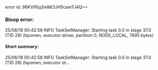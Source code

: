 error id: 96KVIPjq3mMCUH5cawTJ4Q==
### Bloop error:

25/06/18 00:42:58 INFO TaskSetManager: Starting task 0.0 in stage 37.0 (TID 28) (hpomen, executor driver, partition 0, NODE_LOCAL, 7695 bytes)
#### Short summary: 

25/06/18 00:42:58 INFO TaskSetManager: Starting task 0.0 in stage 37.0 (TID 28) (hpomen, executor dr...